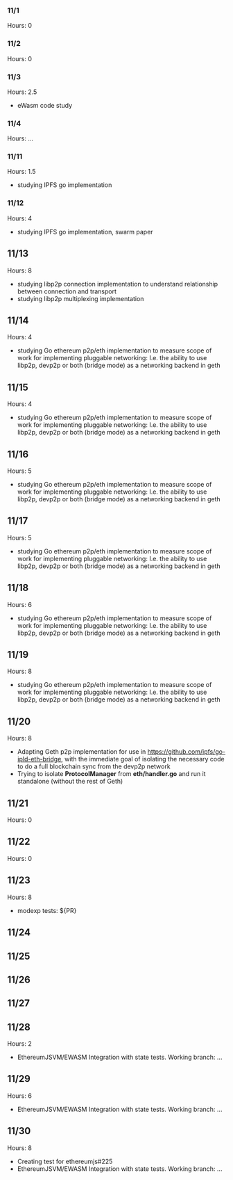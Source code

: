 ### 11/1 
Hours: 0 

### 11/2
Hours: 0


### 11/3
Hours: 2.5
 - eWasm code study

### 11/4
Hours: ...

### 11/11
Hours: 1.5
 - studying IPFS go implementation

### 11/12
Hours: 4
 - studying IPFS go implementation, swarm paper

## 11/13
Hours: 8
 - studying libp2p connection implementation to understand relationship between connection and transport
 - studying libp2p multiplexing implementation

## 11/14
Hours: 4
 - studying Go ethereum p2p/eth implementation to measure scope of work for implementing pluggable networking:
     I.e. the ability to use libp2p, devp2p or both (bridge mode) as a networking backend in geth

## 11/15
Hours: 4
 - studying Go ethereum p2p/eth implementation to measure scope of work for implementing pluggable networking:
     I.e. the ability to use libp2p, devp2p or both (bridge mode) as a networking backend in geth

## 11/16
Hours: 5
 - studying Go ethereum p2p/eth implementation to measure scope of work for implementing pluggable networking:
     I.e. the ability to use libp2p, devp2p or both (bridge mode) as a networking backend in geth

## 11/17
Hours: 5
 - studying Go ethereum p2p/eth implementation to measure scope of work for implementing pluggable networking:
     I.e. the ability to use libp2p, devp2p or both (bridge mode) as a networking backend in geth

## 11/18
Hours: 6
 - studying Go ethereum p2p/eth implementation to measure scope of work for implementing pluggable networking:
     I.e. the ability to use libp2p, devp2p or both (bridge mode) as a networking backend in geth

## 11/19
Hours: 8
 - studying Go ethereum p2p/eth implementation to measure scope of work for implementing pluggable networking:
     I.e. the ability to use libp2p, devp2p or both (bridge mode) as a networking backend in geth

## 11/20
Hours: 8
 - Adapting Geth p2p implementation for use in https://github.com/ipfs/go-ipld-eth-bridge, with the immediate goal of isolating the necessary code to do a full blockchain sync from the devp2p network
 - Trying to isolate __ProtocolManager__ from __eth/handler.go__ and run it standalone (without the rest of Geth)

## 11/21
Hours: 0

## 11/22
Hours: 0

## 11/23
Hours: 8
 - modexp tests: ${PR}

## 11/24

## 11/25

## 11/26

## 11/27

## 11/28
Hours: 2
 - EthereumJSVM/EWASM Integration with state tests.  Working branch:  ...

## 11/29
Hours: 6
 - EthereumJSVM/EWASM Integration with state tests.  Working branch:  ...

## 11/30
Hours: 8
 - Creating test for ethereumjs#225
 - EthereumJSVM/EWASM Integration with state tests.  Working branch:  ...
